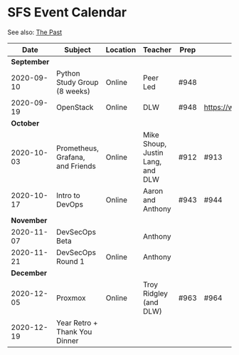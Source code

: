 # SFS Event Calendar

See also: [The Past](schedule-past.md)

| Date          | Subject   | Location     | Teacher           | Prep | Post | Promote | Payout |
| ------------- | --------- | ------------ | ----------------- | ---- | ---- | ------- | ------ |
| **September** |
| 2020-09-10    | Python Study Group (8 weeks) | Online | Peer Led | #948 |  | #950 | 
| 2020-09-19    | OpenStack | Online | DLW | #948 | https://www.meetup.com/sofreeus/events/273214887/ | #950 | #951 |
| **October**   |
| 2020-10-03    | Prometheus, Grafana, and Friends | Online | Mike Shoup, Justin Lang, and DLW | #912 | #913 | #914 | #915 |
| 2020-10-17    | Intro to DevOps | Online | Aaron and Anthony | #943 | #944 | #945 | #946 |
| **November**  |
| 2020-11-07    | DevSecOps Beta |  | Anthony |  |  |  |  |
| 2020-11-21    | DevSecOps Round 1 | Online | Anthony |  |  |  |  |
| **December**  |
| 2020-12-05    | Proxmox | Online | Troy Ridgley (and DLW) | #963 | #964 | #965 | #966 |
| 2020-12-19    | Year Retro + Thank You Dinner |  |  |  |  |  |  |